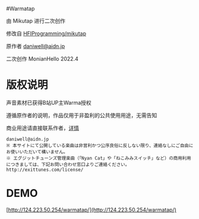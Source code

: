 
#Warmatap

由 Mikutap 进行二次创作

修改自 [HFIProgramming/mikutap](https://github.com/HFIProgramming/mikutap)

原作者 [daniwell@aidn.jp](https://aidn.jp/mikutap)

二次创作 MonianHello 2022.4

# 版权说明  

声音素材已获得B站UP主Warma授权

遵循原作者的说明，作品仅用于非盈利的公共使用用途，无需告知  

商业用途请直接联系作者，[详情](https://aidn.jp/about/)

```
daniwell@aidn.jp
※ 本サイトにて公開している楽曲は非営利かつ公序良俗に反しない限り、連絡なしにご自由にお使いいただいて構いません。
※ エグジットチューンズ管理楽曲（「Nyan Cat」や「ねこみみスイッチ」など）の商用利用につきましては、下記お問い合わせ窓口よりご連絡ください。
http://exittunes.com/license/
```


# DEMO  
[http://124.223.50.254/warmatap/](http://124.223.50.254/warmatap/)

